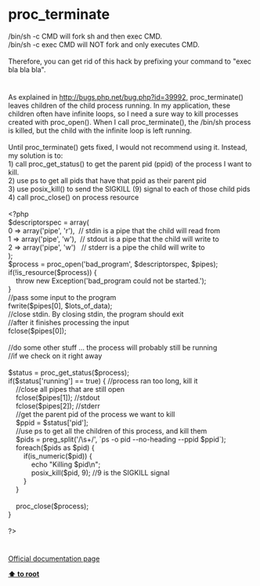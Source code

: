# proc_terminate




<div class="phpcode"><span class="html">
/bin/sh -c CMD will fork sh and then exec CMD.<br>/bin/sh -c exec CMD will NOT fork and only executes CMD.<br><br>Therefore, you can get rid of this hack by prefixing your command to &quot;exec bla bla bla&quot;.</span>
</div>
  

#


<div class="phpcode"><span class="html">
As explained in <a href="http://bugs.php.net/bug.php?id=39992," rel="nofollow" target="_blank">http://bugs.php.net/bug.php?id=39992,</a> proc_terminate() leaves children of the child process running. In my application, these children often have infinite loops, so I need a sure way to kill processes created with proc_open(). When I call proc_terminate(), the /bin/sh process is killed, but the child with the infinite loop is left running. <br><br>Until proc_terminate() gets fixed, I would not recommend using it. Instead, my solution is to:<br>1) call proc_get_status() to get the parent pid (ppid) of the process I want to kill. <br>2) use ps to get all pids that have that ppid as their parent pid<br>3) use posix_kill() to send the SIGKILL (9) signal to each of those child pids<br>4) call proc_close() on process resource<br><br><span class="default">&lt;?php<br>$descriptorspec </span><span class="keyword">= array(<br></span><span class="default">0 </span><span class="keyword">=&gt; array(</span><span class="string">&apos;pipe&apos;</span><span class="keyword">, </span><span class="string">&apos;r&apos;</span><span class="keyword">),&#xA0; </span><span class="comment">// stdin is a pipe that the child will read from<br></span><span class="default">1 </span><span class="keyword">=&gt; array(</span><span class="string">&apos;pipe&apos;</span><span class="keyword">, </span><span class="string">&apos;w&apos;</span><span class="keyword">),&#xA0; </span><span class="comment">// stdout is a pipe that the child will write to<br></span><span class="default">2 </span><span class="keyword">=&gt; array(</span><span class="string">&apos;pipe&apos;</span><span class="keyword">, </span><span class="string">&apos;w&apos;</span><span class="keyword">)&#xA0;&#xA0; </span><span class="comment">// stderr is a pipe the child will write to<br></span><span class="keyword">);<br></span><span class="default">$process </span><span class="keyword">= </span><span class="default">proc_open</span><span class="keyword">(</span><span class="string">&apos;bad_program&apos;</span><span class="keyword">, </span><span class="default">$descriptorspec</span><span class="keyword">, </span><span class="default">$pipes</span><span class="keyword">);<br>if(!</span><span class="default">is_resource</span><span class="keyword">(</span><span class="default">$process</span><span class="keyword">)) {<br>&#xA0; &#xA0; throw new </span><span class="default">Exception</span><span class="keyword">(</span><span class="string">&apos;bad_program could not be started.&apos;</span><span class="keyword">);<br>}<br></span><span class="comment">//pass some input to the program<br></span><span class="default">fwrite</span><span class="keyword">(</span><span class="default">$pipes</span><span class="keyword">[</span><span class="default">0</span><span class="keyword">], </span><span class="default">$lots_of_data</span><span class="keyword">);<br></span><span class="comment">//close stdin. By closing stdin, the program should exit<br>//after it finishes processing the input<br></span><span class="default">fclose</span><span class="keyword">(</span><span class="default">$pipes</span><span class="keyword">[</span><span class="default">0</span><span class="keyword">]);<br><br></span><span class="comment">//do some other stuff ... the process will probably still be running<br>//if we check on it right away<br><br></span><span class="default">$status </span><span class="keyword">= </span><span class="default">proc_get_status</span><span class="keyword">(</span><span class="default">$process</span><span class="keyword">);<br>if(</span><span class="default">$status</span><span class="keyword">[</span><span class="string">&apos;running&apos;</span><span class="keyword">] == </span><span class="default">true</span><span class="keyword">) { </span><span class="comment">//process ran too long, kill it<br>&#xA0; &#xA0; //close all pipes that are still open<br>&#xA0; &#xA0; </span><span class="default">fclose</span><span class="keyword">(</span><span class="default">$pipes</span><span class="keyword">[</span><span class="default">1</span><span class="keyword">]); </span><span class="comment">//stdout<br>&#xA0; &#xA0; </span><span class="default">fclose</span><span class="keyword">(</span><span class="default">$pipes</span><span class="keyword">[</span><span class="default">2</span><span class="keyword">]); </span><span class="comment">//stderr<br>&#xA0; &#xA0; //get the parent pid of the process we want to kill<br>&#xA0; &#xA0; </span><span class="default">$ppid </span><span class="keyword">= </span><span class="default">$status</span><span class="keyword">[</span><span class="string">&apos;pid&apos;</span><span class="keyword">];<br>&#xA0; &#xA0; </span><span class="comment">//use ps to get all the children of this process, and kill them<br>&#xA0; &#xA0; </span><span class="default">$pids </span><span class="keyword">= </span><span class="default">preg_split</span><span class="keyword">(</span><span class="string">&apos;/\s+/&apos;</span><span class="keyword">, `</span><span class="string">ps -o pid --no-heading --ppid </span><span class="default">$ppid</span><span class="keyword">`);<br>&#xA0; &#xA0; foreach(</span><span class="default">$pids </span><span class="keyword">as </span><span class="default">$pid</span><span class="keyword">) {<br>&#xA0; &#xA0; &#xA0; &#xA0; if(</span><span class="default">is_numeric</span><span class="keyword">(</span><span class="default">$pid</span><span class="keyword">)) {<br>&#xA0; &#xA0; &#xA0; &#xA0; &#xA0; &#xA0; echo </span><span class="string">&quot;Killing </span><span class="default">$pid</span><span class="string">\n&quot;</span><span class="keyword">;<br>&#xA0; &#xA0; &#xA0; &#xA0; &#xA0; &#xA0; </span><span class="default">posix_kill</span><span class="keyword">(</span><span class="default">$pid</span><span class="keyword">, </span><span class="default">9</span><span class="keyword">); </span><span class="comment">//9 is the SIGKILL signal<br>&#xA0; &#xA0; &#xA0; &#xA0; </span><span class="keyword">}<br>&#xA0; &#xA0; }<br>&#xA0; &#xA0; &#xA0; &#xA0; <br>&#xA0; &#xA0; </span><span class="default">proc_close</span><span class="keyword">(</span><span class="default">$process</span><span class="keyword">);<br>}<br><br></span><span class="default">?&gt;</span>
</span>
</div>
  

#

[Official documentation page](https://www.php.net/manual/en/function.proc-terminate.php)

**[⬆ to root](/)**
